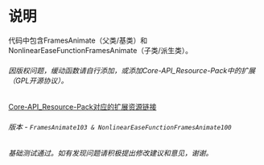 # 说明

代码中包含FramesAnimate（父类/基类）和NonlinearEaseFunctionFramesAnimate（子类/派生类）。
###### 因版权问题，缓动函数请自行添加，或添加Core-API_Resource-Pack中的扩展（GPL开源协议）。
[Core-API_Resource-Pack对应的扩展资源链接](https://github.com/Qck320923/Core-API_Resource-Pack/blob/main/API%20resource-pack/NonlinearEaseFunctionFramesAnimate/EaseAnimateFunctions.js)

###### 版本 - `FramesAnimate103 & NonlinearEaseFunctionFramesAnimate100`

###### 基础测试通过。如有发现问题请积极提出修改建议和意见，谢谢。
